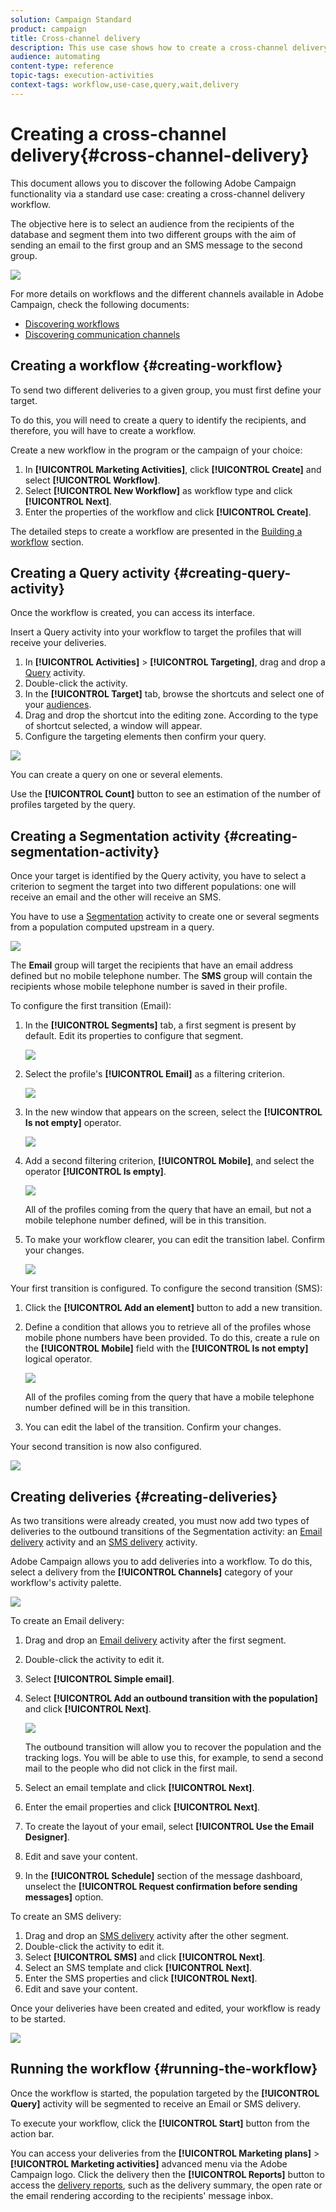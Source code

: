 ```yaml
---
solution: Campaign Standard
product: campaign
title: Cross-channel delivery
description: This use case shows how to create a cross-channel delivery
audience: automating
content-type: reference
topic-tags: execution-activities
context-tags: workflow,use-case,query,wait,delivery 
---
```


# Creating a cross-channel delivery{#cross-channel-delivery}

This document allows you to discover the following Adobe Campaign functionality via a standard use case: creating a cross-channel delivery workflow.

The objective here is to select an audience from the recipients of the database and segment them into two different groups with the aim of sending an email to the first group and an SMS message to the second group.

![](assets/wkf_segment_overview.png)

For more details on workflows and the different channels available in Adobe Campaign, check the following documents:

* [Discovering workflows](../../automating/using/get-started-workflows.md)
* [Discovering communication channels](../../channels/using/get-started-communication-channels.md)

## Creating a workflow {#creating-workflow}

To send two different deliveries to a given group, you must first define your target.

To do this, you will need to create a query to identify the recipients, and therefore, you will have to create a workflow.

Create a new workflow in the program or the campaign of your choice:

1. In **[!UICONTROL Marketing Activities]**, click **[!UICONTROL Create]** and select **[!UICONTROL Workflow]**.
1. Select **[!UICONTROL New Workflow]** as workflow type and click **[!UICONTROL Next]**.
1. Enter the properties of the workflow and click **[!UICONTROL Create]**.

The detailed steps to create a workflow are presented in the [Building a workflow](../../automating/using/building-a-workflow.md) section.

## Creating a Query activity {#creating-query-activity}

Once the workflow is created, you can access its interface.

Insert a Query activity into your workflow to target the profiles that will receive your deliveries.

1. In **[!UICONTROL Activities]** > **[!UICONTROL Targeting]**, drag and drop a [Query](../../automating/using/query.md) activity.
1. Double-click the activity.
1. In the **[!UICONTROL Target]** tab, browse the shortcuts and select one of your [audiences](../../audiences/using/about-audiences.md).
1. Drag and drop the shortcut into the editing zone. According to the type of shortcut selected, a window will appear.
1. Configure the targeting elements then confirm your query.

![](assets/wkf_segment_query.png)

You can create a query on one or several elements.

Use the **[!UICONTROL Count]** button to see an estimation of the number of profiles targeted by the query.

## Creating a Segmentation activity {#creating-segmentation-activity}

Once your target is identified by the Query activity, you have to select a criterion to segment the target into two different populations: one will receive an email and the other will receive an SMS.

You have to use a [Segmentation](../../automating/using/segmentation.md) activity to create one or several segments from a population computed upstream in a query.

![](assets/wkf_segment_activity.png)

The **Email** group will target the recipients that have an email address defined but no mobile telephone number. The **SMS** group will contain the recipients whose mobile telephone number is saved in their profile.

To configure the first transition (Email):

1. In the **[!UICONTROL Segments]** tab, a first segment is present by default. Edit its properties to configure that segment.

    ![](assets/wkf_segment_properties.png)

1. Select the profile's **[!UICONTROL Email]** as a filtering criterion.

    ![](assets/wkf_segment_email.png)

1. In the new window that appears on the screen, select the **[!UICONTROL Is not empty]** operator.

    ![](assets/wkf_segment_email_not_empty.png)

1. Add a second filtering criterion, **[!UICONTROL Mobile]**, and select the operator **[!UICONTROL Is empty]**.

    ![](assets/wkf_segment_mobile_empty.png)

    All of the profiles coming from the query that have an email, but not a mobile telephone number defined, will be in this transition.

1. To make your workflow clearer, you can edit the transition label. Confirm your changes.

    ![](assets/wkf_segment_transition_label.png)

Your first transition is configured. To configure the second transition (SMS):

1. Click the **[!UICONTROL Add an element]** button to add a new transition.
1. Define a condition that allows you to retrieve all of the profiles whose mobile phone numbers have been provided. To do this, create a rule on the **[!UICONTROL Mobile]** field with the **[!UICONTROL Is not empty]** logical operator.

    ![](assets/wkf_segment_mobile_not_empty.png)

    All of the profiles coming from the query that have a mobile telephone number defined will be in this transition.

1. You can edit the label of the transition. Confirm your changes.

Your second transition is now also configured.

![](assets/wkf_segment_transitions.png)

## Creating deliveries {#creating-deliveries}

As two transitions were already created, you must now add two types of deliveries to the outbound transitions of the Segmentation activity: an [Email delivery](../../automating/using/email-delivery.md) activity and an [SMS delivery](../../automating/using/sms-delivery.md) activity.

Adobe Campaign allows you to add deliveries into a workflow. To do this, select a delivery from the **[!UICONTROL Channels]** category of your workflow's activity palette.

![](assets/wkf_segment_deliveries1.png)

To create an Email delivery:

1. Drag and drop an [Email delivery](../../automating/using/email-delivery.md) activity after the first segment.
1. Double-click the activity to edit it.
1. Select **[!UICONTROL Simple email]**.
1. Select **[!UICONTROL Add an outbound transition with the population]** and click **[!UICONTROL Next]**.

    ![](assets/wkf_segment_deliveries2.png)

    The outbound transition will allow you to recover the population and the tracking logs. You will be able to use this, for example, to send a second mail to the people who did not click in the first mail.

1. Select an email template and click **[!UICONTROL Next]**.
1. Enter the email properties and click **[!UICONTROL Next]**.
1. To create the layout of your email, select **[!UICONTROL Use the Email Designer]**.
1. Edit and save your content.
1. In the **[!UICONTROL Schedule]** section of the message dashboard, unselect the **[!UICONTROL Request confirmation before sending messages]** option.

To create an SMS delivery:

1. Drag and drop an [SMS delivery](../../automating/using/sms-delivery.md) activity after the other segment.
1. Double-click the activity to edit it.
1. Select **[!UICONTROL SMS]** and click **[!UICONTROL Next]**.
1. Select an SMS template and click **[!UICONTROL Next]**.
1. Enter the SMS properties and click **[!UICONTROL Next]**.
1. Edit and save your content.

Once your deliveries have been created and edited, your workflow is ready to be started.

![](assets/wkf_segment_deliveries.png)

## Running the workflow {#running-the-workflow}

Once the workflow is started, the population targeted by the **[!UICONTROL Query]** activity will be segmented to receive an Email or SMS delivery.

To execute your workflow, click the **[!UICONTROL Start]** button from the action bar.

You can access your deliveries from the **[!UICONTROL Marketing plans]** > **[!UICONTROL Marketing activities]** advanced menu via the Adobe Campaign logo. Click the delivery then the **[!UICONTROL Reports]** button to access the [delivery reports](../../reporting/using/about-dynamic-reports.md#accessing-dynamic-reports), such as the delivery summary, the open rate or the email rendering according to the recipients' message inbox.

